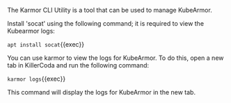 
The Karmor CLI Utility is a tool that can be used to manage KubeArmor.

Install 'socat' using the following command; it is required to view the Kubearmor logs:

`apt install socat`{{exec}}

You can use karmor to view the logs for KubeArmor. To do this, open a new tab in KillerCoda and run the following command:

`karmor logs`{{exec}}

This command will display the logs for KubeArmor in the new tab.


